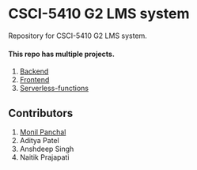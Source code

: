 # CSCI-5410 G2 LMS system

Repository for CSCI-5410 G2 LMS system.

#### This repo has multiple projects.

1. [Backend](back-end)
2. [Frontend](front-end/csci-5410-t2-front-end)
3. [Serverless-functions](serverless_functions)


## Contributors
1. [Monil Panchal](https://git.cs.dal.ca/mpanchal)
2. Aditya Patel
3. Anshdeep Singh
4. Naitik Prajapati